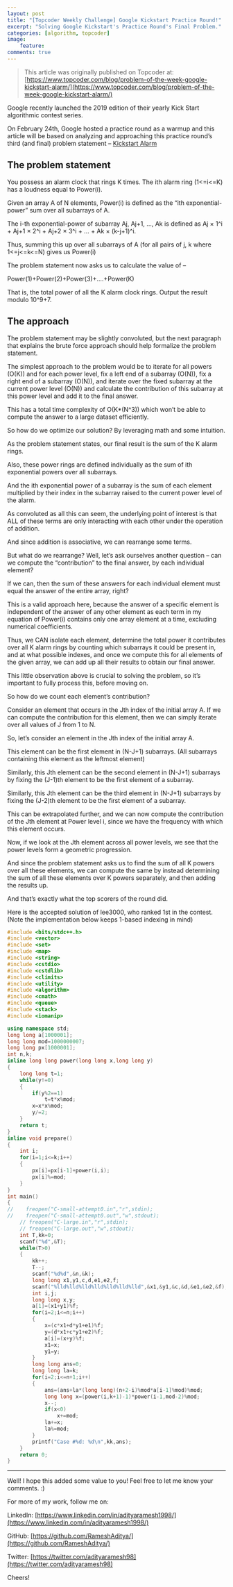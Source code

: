 ```yaml
---
layout: post
title: "[Topcoder Weekly Challenge] Google Kickstart Practice Round!"
excerpt: "Solving Google Kickstart's Practice Round's Final Problem."
categories: [algorithm, topcoder]
image:
    feature: 
comments: true
---
```


> This article was originally published on Topcoder at: [https://www.topcoder.com/blog/problem-of-the-week-google-kickstart-alarm/](https://www.topcoder.com/blog/problem-of-the-week-google-kickstart-alarm/)

Google recently launched the 2019 edition of their yearly Kick Start algorithmic contest series. 

On February 24th, Google hosted a practice round as a warmup and this article will be based on analyzing and approaching this practice round’s third (and final) problem statement – [Kickstart Alarm](https://codingcompetitions.withgoogle.com/kickstart/round/0000000000051060/0000000000058a56) 

## The problem statement
You possess an alarm clock that rings K times. The ith alarm ring (1<=i<=K) has a loudness equal to Power(i).

Given an array A of N elements, Power(i) is defined as the “ith exponential-power” sum over all subarrays of A.

The i-th exponential-power of subarray Aj, Aj+1, …, Ak is defined as Aj × 1^i + Aj+1 × 2^i + Aj+2 × 3^i + … + Ak × (k-j+1)^i. 

Thus, summing this up over all subarrays of A (for all pairs of j, k where 1<=j<=k<=N) gives us Power(i)

The problem statement now asks us to calculate the value of –

Power(1)+Power(2)+Power(3)+….+Power(K) 

That is, the total power of all the K alarm clock rings. Output the result modulo 10^9+7. 

## The approach

The problem statement may be slightly convoluted, but the next paragraph that explains the brute force approach should help formalize the problem statement. 

The simplest approach to the problem would be to iterate for all powers (O(K)) and for each power level, fix a left end of a subarray (O(N)), fix a right end of a subarray (O(N)), and iterate over the fixed subarray at the current power level (O(N)) and calculate the contribution of this subarray at this power level and add it to the final answer. 

This has a total time complexity of O(K*(N^3)) which won’t be able to compute the answer to a large dataset efficiently. 

So how do we optimize our solution? By leveraging math and some intuition. 

As the problem statement states, our final result is the sum of the K alarm rings. 

Also, these power rings are defined individually as the sum of ith exponential powers over all subarrays. 

And the ith exponential power of a subarray is the sum of each element multiplied by their index in the subarray raised to the current power level of the alarm. 

As convoluted as all this can seem, the underlying point of interest is that ALL of these terms are only interacting with each other under the operation of addition. 

And since addition is associative, we can rearrange some terms. 

But what do we rearrange? Well, let’s ask ourselves another question – can we compute the “contribution” to the final answer, by each individual element? 

If we can, then the sum of these answers for each individual element must equal the answer of the entire array, right? 

This is a valid approach here, because the answer of a specific element is independent of the answer of any other element as each term in my equation of Power(i) contains only one array element at a time, excluding numerical coefficients. 

Thus, we CAN isolate each element, determine the total power it contributes over all K alarm rings by counting which subarrays it could be present in, and at what possible indexes, and once we compute this for all elements of the given array, we can add up all their results to obtain our final answer. 

This little observation above is crucial to solving the problem, so it’s important to fully process this, before moving on. 

So how do we count each element’s contribution? 

Consider an element that occurs in the Jth index of the initial array A. If we can compute the contribution for this element, then we can simply iterate over all values of J from 1 to N. 

So, let’s consider an element in the Jth index of the initial array A. 

This element can be the first element in (N-J+1) subarrays.  (All subarrays containing this element as the leftmost element)

Similarly, this Jth element can be the second element in (N-J+1) subarrays by fixing the (J-1)th element to be the first element of a subarray. 

Similarly, this Jth element can be the third element in (N-J+1) subarrays by fixing the (J-2)th element to be the first element of a subarray. 

This can be extrapolated further, and we can now compute the contribution of the Jth element at Power level i, since we have the frequency with which this element occurs. 

Now, if we look at the Jth element across all power levels, we see that the power levels form a geometric progression. 

And since the problem statement asks us to find the sum of all K powers over all these elements, we can compute the same by instead determining the sum of all these elements over K powers separately, and then adding the results up. 

And that’s exactly what the top scorers of the round did. 

Here is the accepted solution of lee3000, who ranked 1st in the contest. (Note the implementation below keeps 1-based indexing in mind)

```c++
#include <bits/stdc++.h>
#include <vector>
#include <set>
#include <map>
#include <string>
#include <cstdio>
#include <cstdlib>
#include <climits>
#include <utility>
#include <algorithm>
#include <cmath>
#include <queue>
#include <stack>
#include <iomanip> 

using namespace std;
long long a[1000001];
long long mod=1000000007;
long long px[1000001];
int n,k;
inline long long power(long long x,long long y)
{
    long long t=1;
    while(y!=0)
    {
        if(y%2==1)
            t=t*x%mod;
        x=x*x%mod;
        y/=2;
    }
    return t;
}
inline void prepare()
{
    int i;
    for(i=1;i<=k;i++)
    {
        px[i]=px[i-1]+power(i,i);
        px[i]%=mod;
    }
}
int main()
{
//    freopen("C-small-attempt0.in","r",stdin);
//    freopen("C-small-attempt0.out","w",stdout);
    // freopen("C-large.in","r",stdin);
    // freopen("C-large.out","w",stdout);
    int T,kk=0;
    scanf("%d",&T);
    while(T>0)
    {
        kk++;
        T--;
        scanf("%d%d",&n,&k);
        long long x1,y1,c,d,e1,e2,f;
        scanf("%lld%lld%lld%lld%lld%lld%lld",&x1,&y1,&c,&d,&e1,&e2,&f);
        int i,j;
        long long x,y;
        a[1]=(x1+y1)%f;
        for(i=2;i<=n;i++)
        {
            x=(c*x1+d*y1+e1)%f;
            y=(d*x1+c*y1+e2)%f;
            a[i]=(x+y)%f;
            x1=x;
            y1=y;
        }
        long long ans=0;
        long long la=k;
        for(i=2;i<=n+1;i++)
        {
            ans=(ans+la*(long long)(n+2-i)%mod*a[i-1]%mod)%mod;
            long long x=(power(i,k+1)-1)*power(i-1,mod-2)%mod;
            x--;
            if(x<0)
                x+=mod;
            la+=x;
            la%=mod;
        }
        printf("Case #%d: %d\n",kk,ans);
    }
    return 0;
}

```


--------------------------

Well! I hope this added some value to you! Feel free to let me know your comments. :)

For more of my work, follow me on:

LinkedIn: [https://www.linkedin.com/in/adityaramesh1998/](https://www.linkedin.com/in/adityaramesh1998/)

GitHub: [https://github.com/RameshAditya/](https://github.com/RameshAditya/)

Twitter: [https://twitter.com/adityaramesh98](https://twitter.com/adityaramesh98)

Cheers!